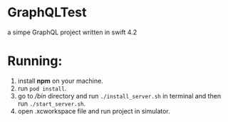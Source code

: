 # GraphQLTest

a simpe GraphQL project written in swift 4.2

# Running:

1. install **npm** on your machine.
2. run `pod install`.
3. go to */bin* directory and run `./install_server.sh` in terminal and then run `./start_server.sh`.
4. open .xcworkspace file and run project in simulator.
